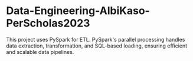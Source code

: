 # Data-Engineering-AlbiKaso-PerScholas2023
This project uses PySpark for ETL. PySpark's parallel processing handles data extraction, transformation, and SQL-based loading, ensuring efficient and scalable data pipelines.
